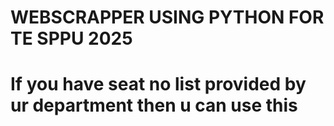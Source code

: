 # WEBSCRAPPER USING PYTHON FOR TE SPPU 2025
# If you have seat no list provided by ur department then u can use this 
